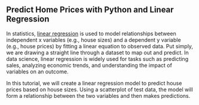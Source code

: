 ## Predict Home Prices with Python and Linear Regression

In statistics, [linear regression](https://scikit-learn.org/1.5/modules/generated/sklearn.linear_model.LinearRegression.html) is used to model relationships between independent x variables (e.g., house sizes) and a dependent y variable (e.g., house prices) by fitting a linear equation to observed data. Put simply, we are drawing a straight line through a dataset to map out and predict. In data science, linear regression is widely used for tasks such as predicting sales, analyzing economic trends, and understanding the impact of variables on an outcome.

In this tutorial, we will create a linear regression model to predict house prices based on house sizes. Using a scatterplot of test data, the model will form a relationship between the two variables and then makes predictions.